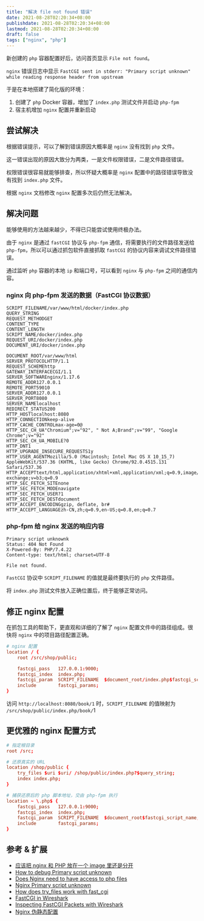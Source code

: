 ```yaml
---
title: "解决 file not found 错误"
date: 2021-08-28T02:20:34+08:00
publishdate: 2021-08-28T02:20:34+08:00
lastmod: 2021-08-28T02:20:34+08:00
draft: false
tags: ["nginx", "php"]
---
```


新创建的 `php` 容器配置好后，访问首页显示 `File not found`。

`nginx` 错误日志中显示 `FastCGI sent in stderr: "Primary script unknown" while reading response header from upstream`

于是在本地搭建了简化版的环境：

1. 创建了 `php` Docker 容器，增加了 `index.php` 测试文件并启动 `php-fpm`
2. 宿主机增加 `nginx` 配置并重新启动

## 尝试解决

根据错误提示，可以了解到错误原因大概率是 `nginx` 没有找到 `php` 文件。

这一错误出现的原因大致分为两类，一是文件权限错误，二是文件路径错误。

权限错误很容易就能够排查，所以怀疑大概率是 `nginx` 配置中的路径错误导致没有找到 `index.php` 文件。

根据 `nginx` 文档修改 `nginx` 配置多次后仍然无法解决。

## 解决问题

能够使用的方法越来越少，不得已只能尝试使用终极办法。

由于 `nginx` 是通过 `fastCGI` 协议与 `php-fpm` 通信，将需要执行的文件路径发送给 `php-fpm`，所以可以通过抓包软件直接抓取 `fastCGI` 的协议内容来调试文件路径错误。

通过监听 `php` 容器的本地 `ip` 和端口号，可以看到 `nginx` 与 `php-fpm` 之间的通信内容。

### nginx 向 php-fpm 发送的数据（FastCGI 协议数据）

```
SCRIPT_FILENAME/var/www/html/docker/index.php
QUERY_STRING
REQUEST_METHODGET
CONTENT_TYPE
CONTENT_LENGTH
SCRIPT_NAME/docker/index.php
REQUEST_URI/docker/index.php
DOCUMENT_URI/docker/index.php

DOCUMENT_ROOT/var/www/html
SERVER_PROTOCOLHTTP/1.1
REQUEST_SCHEMEhttp
GATEWAY_INTERFACECGI/1.1
SERVER_SOFTWAREnginx/1.17.6
REMOTE_ADDR127.0.0.1
REMOTE_PORT59010
SERVER_ADDR127.0.0.1
SERVER_PORT8080
SERVER_NAMElocalhost
REDIRECT_STATUS200
HTTP_HOSTlocalhost:8080
HTTP_CONNECTIONkeep-alive
HTTP_CACHE_CONTROLmax-age=0@
HTTP_SEC_CH_UA"Chromium";v="92", " Not A;Brand";v="99", "Google Chrome";v="92"
HTTP_SEC_CH_UA_MOBILE?0
HTTP_DNT1
HTTP_UPGRADE_INSECURE_REQUESTS1y
HTTP_USER_AGENTMozilla/5.0 (Macintosh; Intel Mac OS X 10_15_7) AppleWebKit/537.36 (KHTML, like Gecko) Chrome/92.0.4515.131 Safari/537.36
HTTP_ACCEPTtext/html,application/xhtml+xml,application/xml;q=0.9,image/avif,image/webp,image/apng,*/*;q=0.8,application/signed-exchange;v=b3;q=0.9
HTTP_SEC_FETCH_SITEnone
HTTP_SEC_FETCH_MODEnavigate
HTTP_SEC_FETCH_USER?1
HTTP_SEC_FETCH_DESTdocument
HTTP_ACCEPT_ENCODINGgzip, deflate, br#
HTTP_ACCEPT_LANGUAGEzh-CN,zh;q=0.9,en-US;q=0.8,en;q=0.7
```

### php-fpm 给 nginx 发送的响应内容

```
Primary script unknownk
Status: 404 Not Found
X-Powered-By: PHP/7.4.22
Content-type: text/html; charset=UTF-8

File not found.
```

`FastCGI` 协议中 `SCRIPT_FILENAME` 的值就是最终要执行的 `php` 文件路径。

将 `index.php` 测试文件放入正确位置后，终于能够正常访问。

## 修正 nginx 配置

在抓包工具的帮助下，更直观和详细的了解了 `nginx` 配置文件中的路径组成。很快将 `nginx` 中的项目路径配置正确。

```conf
# nginx 配置
location / {
    root /src/shop/public;

    fastcgi_pass   127.0.0.1:9000;
    fastcgi_index  index.php;
    fastcgi_param  SCRIPT_FILENAME  $document_root/index.php$fastcgi_script_name;
    include        fastcgi_params;
}
```

访问 `http://localhost:8080/book/1` 时，`SCRIPT_FILENAME` 的值映射为 `/src/shop/public/index.php/book/`1

## 更优雅的 nginx 配置方式

```conf
# 指定根目录
root /src;

# 还原真实的 URL
location /shop/public {
    try_files $uri $uri/ /shop/public/index.php?$query_string;
    index index.php;
}

# 捕获还原后的 php 脚本地址，交由 php-fpm 执行
location ~ \.php$ {
    fastcgi_pass   127.0.0.1:9000;
    fastcgi_index  index.php;
    fastcgi_param  SCRIPT_FILENAME  $document_root$fastcgi_script_name;
    include        fastcgi_params;
}
```

## 参考 & 扩展

- [应该把 nginx 和 PHP 放在一个 image 里还是分开](https://sexywp.com/should-nginx-and-php-put-together-or-seperate.htm)
- [How to debug Primary script unknown](https://stackoverflow.com/questions/35261922/how-to-debug-fastcgi-sent-in-stderr-primary-script-unknown-while-reading-respo)
- [Does Nginx need to have access to php files](https://serverfault.com/questions/896271/does-nginx-need-to-have-access-to-php-files)
- [Nginx Primary script unknown](https://serverfault.com/questions/517190/nginx-1-fastcgi-sent-in-stderr-primary-script-unknown)
- [How does try_files work with fast_cgi](https://serverfault.com/questions/617245/how-does-try-files-work-with-fast-cgi)
- [FastCGI in Wireshark](https://wiki.wireshark.org/FastCGI)
- [Inspecting FastCGI Packets with Wireshark](https://maxchadwick.xyz/blog/inspecting-fastcgi-packets-with-wireshark)
- [Nginx 伪静态配置](https://www.wiyisun.com/blog/nginx-php-config-fastcgi)
